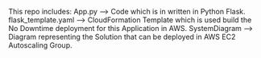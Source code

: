This repo includes:
App.py --> Code which is in written in Python Flask.
flask_template.yaml --> CloudFormation Template which is used build the No Downtime deployment for this Application in AWS.
SystemDiagram --> Diagram representing the Solution that can be deployed in AWS EC2 Autoscaling Group.
